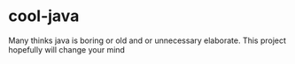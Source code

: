 # cool-java
Many thinks java is boring or old and or unnecessary elaborate. This project hopefully will change your mind 
